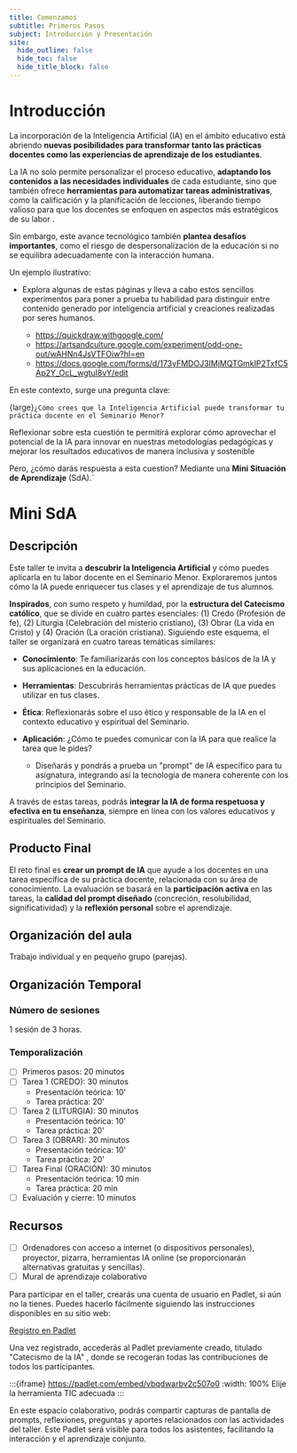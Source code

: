 ```yaml
---
title: Comenzamos
subtitle: Primeros Pasos
subject: Introducción y Presentación
site:
  hide_outline: false
  hide_toc: false
  hide_title_block: false
---
```


# Introducción

La incorporación de la Inteligencia Artificial (IA) en el ámbito educativo está abriendo **nuevas posibilidades para transformar tanto las prácticas docentes como las experiencias de aprendizaje de los estudiantes**. 

La IA no solo permite personalizar el proceso educativo, **adaptando los contenidos a las necesidades individuales** de cada estudiante, sino que también ofrece **herramientas para automatizar tareas administrativas**, como la calificación y la planificación de lecciones, liberando tiempo valioso para que los docentes se enfoquen en aspectos más estratégicos de su labor . 

Sin embargo, este avance tecnológico también **plantea desafíos importantes**, como el riesgo de despersonalización de la educación si no se equilibra adecuadamente con la interacción humana. 

Un ejemplo ilustrativo:

* Explora algunas de estas páginas y lleva a cabo estos sencillos experimentos para poner a prueba tu habilidad para distinguir entre contenido generado por inteligencia artificial y creaciones realizadas por seres humanos.

  * https://quickdraw.withgoogle.com/
  * https://artsandculture.google.com/experiment/odd-one-out/wAHNn4JsVTFOiw?hl=en
  * https://docs.google.com/forms/d/173yFMDOJ3IMjMQTGmkIP2TxfC5Ap2Y_OcL_wgtuI8vY/edit

En este contexto, surge una pregunta clave:

{large}`¿Cómo crees que la Inteligencia Artificial puede transformar tu práctica docente en el Seminario Menor?`

Reflexionar sobre esta cuestión te permitirá explorar cómo aprovechar el potencial de la IA para innovar en nuestras metodologías pedagógicas y mejorar los resultados educativos de manera inclusiva y sostenible

Pero, ¿cómo darás respuesta a esta cuestion? Mediante una **Mini Situación de Aprendizaje** (SdA).`


# Mini SdA

##  Descripción


Este taller te invita a **descubrir la Inteligencia Artificial** y cómo puedes aplicarla en tu labor docente en el Seminario Menor. Exploraremos juntos cómo la IA puede enriquecer tus clases y el aprendizaje de tus alumnos.

**Inspirados**, con sumo respeto y humildad, por la **estructura del Catecismo católico**, que se divide en cuatro partes esenciales: (1) Credo (Profesión de fe), (2) Liturgia (Celebración del misterio cristiano), (3) Obrar (La vida en Cristo) y (4) Oración (La oración cristiana). Siguiendo este esquema, el taller se organizará en cuatro tareas temáticas similares:

* **Conocimiento**: Te familiarizarás con los conceptos básicos de la IA y sus aplicaciones en la educación.

* **Herramientas**: Descubrirás herramientas prácticas de IA que puedes utilizar en tus clases.

* **Ética**: Reflexionarás sobre el uso ético y responsable de la IA en el contexto educativo y espiritual del Seminario.

* **Aplicación**: ¿Cómo te puedes comunicar con la IA para que realice la tarea que le pides?
  - Diseñarás y pondrás a prueba un "prompt" de IA específico para tu asignatura, integrando así la tecnología de manera coherente con los principios del Seminario.

A través de estas tareas, podrás **integrar la IA de forma respetuosa y efectiva en tu enseñanza**, siempre en línea con los valores educativos y espirituales del Seminario.

## Producto Final

El reto final es **crear un prompt de IA** que ayude a los docentes en una tarea específica de su práctica docente,  relacionada con su área de conocimiento.  La evaluación se basará en la **participación activa** en las tareas, la **calidad del prompt diseñado** (concreción, resolubilidad, significatividad) y la **reflexión personal** sobre el aprendizaje.  

## Organización del aula

Trabajo individual y en pequeño grupo (parejas).

## Organización Temporal

### Número de sesiones

1 sesión de 3 horas.

### Temporalización

- [ ] Primeros pasos: 20 minutos
- [ ] Tarea 1 (CREDO): 30 minutos 
  - Presentación teórica: 10'
  - Tarea práctica: 20'
- [ ] Tarea 2 (LITURGIA): 30 minutos 
  - Presentación teórica: 10'
  - Tarea práctica: 20'
- [ ] Tarea 3 (OBRAR): 30 minutos
  - Presentación teórica: 10' 
  - Tarea práctica: 20'
- [ ] Tarea Final (ORACIÓN): 30 minutos
  - Presentación teórica: 10 min
  - Tarea práctica: 20 min
- [ ] Evaluación y cierre: 10 minutos

## Recursos

- [ ] Ordenadores con acceso a internet (o dispositivos personales),  proyector,  pizarra,  herramientas IA online (se proporcionarán alternativas gratuitas y sencillas).
- [ ] Mural de aprendizaje colaborativo

Para participar en el taller, crearás una cuenta de usuario en Padlet, si aún no la tienes. Puedes hacerlo fácilmente siguiendo las instrucciones disponibles en su sitio web: 

[Registro en Padlet](https://padlet.com/auth/signup)

Una vez registrado, accederás al Padlet previamente creado, titulado "Catecismo de la IA" , donde se recogerán todas las contribuciones de todos los participantes. 

:::{iframe} https://padlet.com/embed/vbqdwarbv2c507o0
:width: 100%
Elije la herramienta TIC adecuada
:::

En este espacio colaborativo, podrás compartir capturas de pantalla de prompts, reflexiones, preguntas y aportes relacionados con las actividades del taller. Este Padlet será visible para todos los asistentes, facilitando la interacción y el aprendizaje conjunto.
